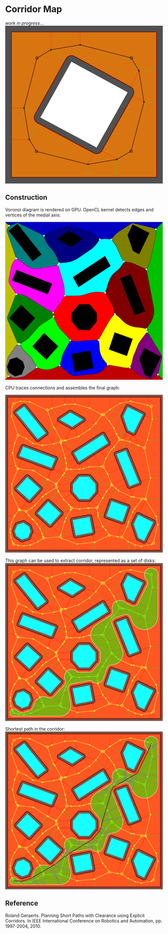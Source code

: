 Corridor Map
============
*work in progress*...
![square](/example/square.png?raw=true)

## Construction
Voronoi diagram is rendered on GPU.
OpenCL kernel detects edges and vertices of the medial axis:

![polygons voronoi](/example/polys_1_voronoi.png?raw=true)

CPU traces connections and assembles the final graph:

![polygons map](/example/polys_1.png?raw=true)

This graph can be used to extract corridor, represented as a set of disks:
![polygons corridor](/example/polys_1_corridor.png?raw=true)

Shortest path in the corridor:
![polygons path](/example/polys_1_path.png?raw=true)

## Reference
Roland Geraerts. Planning Short Paths with Clearance using Explicit Corridors.
In IEEE International Conference on Robotics and Automation, pp. 1997-2004, 2010.
